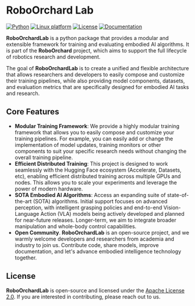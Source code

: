 # RoboOrchard Lab

[![Python](https://img.shields.io/badge/python-3.10+-blue.svg)](https://docs.python.org/3/whatsnew/3.10.html)
[![Linux platform](https://img.shields.io/badge/platform-linux--64-green.svg)](https://releases.ubuntu.com/22.04/)
[![License](https://img.shields.io/badge/license-Apache--2.0-blue.svg)](https://github.com/HorizonRobotics/robo_orchard_lab/blob/master/LICENSE)
[![Documentation](https://img.shields.io/website/http/huggingface.co/docs/transformers/index.svg?down_color=red&down_message=offline&up_message=online)](https://horizonrobotics.github.io/robot_lab/robo_orchard/lab/index.html)

**RoboOrchardLab** is a python package that provides a modular and extensible framework for training and evaluating embodied AI algorithms.
It is part of the **RoboOrchard** project, which aims to support the full lifecycle of robotics research and development.

The goal of **RoboOrchardLab** is to create a unified and flexible architecture that allows researchers and developers to easily compose and customize their training pipelines, while also providing model components, datasets, and evaluation metrics that are specifically designed for embodied AI tasks and research.

## Core Features

- **Modular Training Framework**: We provide a highly modular training framework that allows you to easily compose and customize your training pipelines. For example, you can easily add or change the implementation of model updates, training monitors or other components to suit your specific research needs without changing the overall training pipeline.
- **Efficient Distributed Training**: This project is designed to work seamlessly with the Hugging Face ecosystem (Accelerate, Datasets, etc), enabling efficient distributed training across multiple GPUs and nodes. This allows you to scale your experiments and leverage the power of modern hardware.
- **SOTA Embodied AI Algorithms**: Access an expanding suite of state-of-the-art (SOTA) algorithms. Initial support focuses on advanced perception, with intelligent grasping policies and end-to-end Vision-Language Action (VLA) models being actively developed and planned for near-future releases. Longer-term, we aim to integrate broader manipulation and whole-body control capabilities.
- **Open Community**. **RoboOrchardLab** is an open-source project, and we warmly welcome developers and researchers from academia and industry to join us. Contribute code, share models, improve documentation, and let's advance embodied intelligence technology together.

## License

**RoboOrchardLab** is open-source and licensed under the [Apache License 2.0](https://github.com/HorizonRobotics/robo_orchard_lab/blob/master/LICENSE). If you are interested in contributing, please reach out to us.
